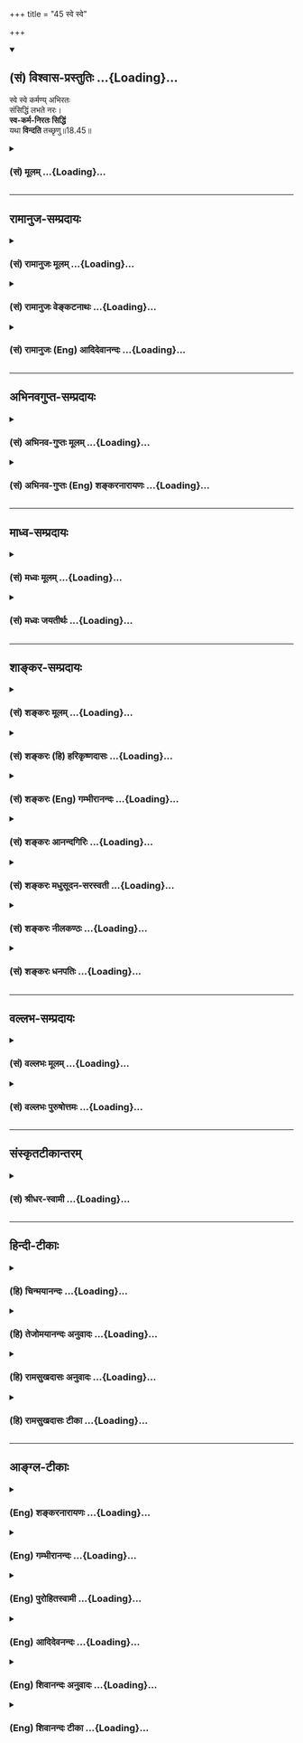 +++
title = "45 स्वे स्वे"

+++
<div class="js_include" newlevelforh1="2" title="(सं) विश्वास-प्रस्तुतिः" unfilled url="/mahAbhAratam/vyAsaH/shlokashaH/06-bhIShma-parva/03-bhagavad-gItA-parva/saMskRtam/vishvAsa-prastutiH/18_moxa-saMnyAsa-yogaH/45_sve_sve.md">
<details open><summary><h2>(सं) विश्वास-प्रस्तुतिः ...{Loading}...</h2></summary>

स्वे स्वे कर्मण्य् अभिरतः  
संसिद्धिं लभते नरः।  
**स्व-कर्म-निरतः सिद्धिं**  
यथा **विन्दति** तच्छृणु॥18.45॥
</details>
</div>
<div class="js_include collapsed" newlevelforh1="3" title="(सं) मूलम्" unfilled url="/mahAbhAratam/vyAsaH/shlokashaH/06-bhIShma-parva/03-bhagavad-gItA-parva/saMskRtam/mUlam/18_moxa-saMnyAsa-yogaH/45_sve_sve.md">
<details><summary><h3>(सं) मूलम् ...{Loading}...</h3></summary>

स्वे स्वे कर्मण्यभिरतः संसिद्धिं लभते नरः।  
स्वकर्मनिरतः सिद्धिं यथा विन्दति तच्छृणु।।18.45।।
</details>
</div>


_________________
## रामानुज-सम्प्रदायः
<div class="js_include collapsed" newlevelforh1="3" title="(सं) रामानुजः मूलम्" unfilled url="/mahAbhAratam/vyAsaH/shlokashaH/06-bhIShma-parva/03-bhagavad-gItA-parva/saMskRtam/rAmAnujaH/mUlam/18_moxa-saMnyAsa-yogaH/45_sve_sve.md">
<details><summary><h3>(सं) रामानुजः मूलम् ...{Loading}...</h3></summary>

।।18.45।।**स्वे स्वे** यथोदिते **कर्मणि अभिरतो नरः संसिद्धिं**
परमपदप्राप्तिं **लभते। स्वकर्मनिरतो यथा सिद्धिं** **विन्दति** परमं पदं
प्राप्नोति तथा **श्रृणु।**

</details>
</div>
<div class="js_include collapsed" newlevelforh1="3" title="(सं) रामानुजः वेङ्कटनाथः" unfilled url="/mahAbhAratam/vyAsaH/shlokashaH/06-bhIShma-parva/03-bhagavad-gItA-parva/saMskRtam/rAmAnujaH/venkaTanAthaH/18_moxa-saMnyAsa-yogaH/45_sve_sve.md">
<details><summary><h3>(सं) रामानुजः वेङ्कटनाथः ...{Loading}...</h3></summary>

  
  
।।18.45।। वर्णधर्मविभागो मोक्षशास्त्रे किमर्थं इत्यत्राऽऽह -- स्वे स्वे
कर्मणीति। संसिद्धिशब्दस्यात्र परमपदप्राप्तिविषयत्वं
प्रकरणात्सिद्धम्। शाश्वतं परमव्ययम् \[18।56\] इति हि वक्ष्यति। यद्वा
सिद्धिशब्दःनैष्कर्म्यसिद्धिम् \[18।49\] इति वक्ष्यमाणविषयः।
तत्पर्यवसानज्ञापनायात्र परमप्राप्यग्रहणम्। ननु स्वकर्मनिरतस्यापि
शूद्रस्य कथं परमपदप्राप्तिः तस्य मोक्षसाधनविद्यायामनधिकारः शारीरके
अपशूद्राधिकरणे शिक्षितः। सत्यं; भवान्तराधिकारद्वारा परम्परया
परमपदप्राप्तेर्विवक्षितत्वान्न विरोधः। विदुरादिवज्जातिस्मरेषु
जन्मान्तरप्रारब्धपरविद्याप्रतिसन्धायिषु
स्वकर्मणामकरणनिमित्तप्रत्यवायपरिहारार्थत्वं साक्षात्संसिद्धियोग्यत्वं
द्रष्टव्यम्। यथोक्तं भगवता शौनकेन -- धर्मव्याधादयोऽप्यन्ये
पूर्वाभ्यासाज्जुगुप्सिते। वर्णावरत्वे सम्प्राप्ताः संसिद्धिं श्रमणी यथा
\[वि.ध.102।30\] इति। ननु परिमितफलप्रदानसमर्थेन्द्राद्याराधनरूपाणां
तत्तद्वर्णाश्रमकर्मणां कथं परमपदप्राप्तिहेतुत्वं
इत्यत्रोत्तरंस्वकर्मनिरत इति। यथा इत्यस्य प्रतिनिर्देशत्वात्तच्छब्दः
प्रकारपरामर्शीत्याह -- तथा शृण्विति।  
  

</details>
</div>
<div class="js_include collapsed" newlevelforh1="3" title="(सं) रामानुजः (Eng) आदिदेवानन्दः" unfilled url="/mahAbhAratam/vyAsaH/shlokashaH/06-bhIShma-parva/03-bhagavad-gItA-parva/saMskRtam/rAmAnujaH/english/AdidevAnandaH/18_moxa-saMnyAsa-yogaH/45_sve_sve.md">
<details><summary><h3>(सं) रामानुजः (Eng) आदिदेवानन्दः ...{Loading}...</h3></summary>

18.45 When one is devoted to his own duty in a way mentioned earlier, he attains perfection i.e., the supreme state. When a person is devoted to his duty, how he attains perfection, i.e., attains the supreme state,
listen.

</details>
</div>


_________________
## अभिनवगुप्त-सम्प्रदायः
<div class="js_include collapsed" newlevelforh1="3" title="(सं) अभिनव-गुप्तः मूलम्" unfilled url="/mahAbhAratam/vyAsaH/shlokashaH/06-bhIShma-parva/03-bhagavad-gItA-parva/saMskRtam/abhinava-guptaH/mUlam/18_moxa-saMnyAsa-yogaH/45_sve_sve.md">
<details><summary><h3>(सं) अभिनव-गुप्तः मूलम् ...{Loading}...</h3></summary>

।।18.41 -- 18.60।। एवमियता षण्णां प्रत्येकं त्रिस्वरूपत्वं धृत्यादीनां च
प्रतिपादितम्। तन्मध्यात् सात्त्विके राशौ वर्तमानो दैवीं संपदं प्राप्त इह
ज्ञाने योग्यः; त्वं च तथाविधः इत्यर्जुनः प्रोत्साहितः। अधुना तु इदमुच्यते
-- यदि तावदनया ज्ञानबुद्ध्या कर्मणि भवान् प्रवर्तते तदा
स्वधर्मप्रवृत्त्या विज्ञानपूततया च न कर्मसंबन्धस्तव। अथैतन्नानुमन्यसे;
तदवश्यं तव प्रवृत्त्या तावत् भाव्यम् जातेरेव तथाभावे स्थितत्वात्। यतः
सर्वः स्वभावनियतः +++(S;;N स्वस्वभावनियतः )+++ कुतश्चिद्दोषात्
तिरोहिततत्स्वभावः +++(S;;N -- हिततत्तत्स्वभावः )+++ कंचित्कालं भूत्वापि;
तत्तिरोधायकविगमे स्वभावं व्यक्त्यापन्नं लभत एव। तथाहि एवंविधो वर्णनां
स्वभावः। एवमवश्यंभाविन्यां प्रवृत्तौ ततः फलविभागिता भवेत्।। तदाह --
ब्राह्मणेत्यादि अवशोऽपि तत् इत्यन्तम्। ब्राह्मणादीनां
कर्मप्रविभागनिरूपणस्य स्वभावोऽश्यं नातिक्रामति,+++(S; ; N omit न and read
अतिक्रामति )+++ इति क्षत्रियस्वभावस्य भवतोऽनिच्छतोऽपि प्रकृतिः स्वभावाख्या
नियोक्तृताम् अव्यभिचारेण भजते। केवलं तया नियुक्तस्य पुण्यपापसंबन्धः। अतः
मदभिहितविज्ञानप्रमाणपुरःसरीकारेण कर्माण्यनुतिष्ठ। तथा सति बन्धो
निवर्त्स्यति। इत्यस्यार्थस्य परिकरघटनतात्पर्यं +++(S; ; N -- करबन्धघटन --
)+++ महावाक्यार्थस्य। अवान्तरवाक्यानां स्पष्टा ( ष्टोऽ ) र्थः। समासेन +++(S
omits समासेन )+++ ( श्लो. 50 ) संक्षेपेण। ज्ञानस्य; प्रागुक्तस्य। निष्ठां (
ष्ठा ) वाग्जालपरिहारेण निश्चितामाह। बुद्ध्या विशुद्धया इत्यादि सर्वमेतत्
व्याख्यातप्रायमिति न पुनरायस्यते,+++(N -- रारभ्यते )+++।

</details>
</div>
<div class="js_include collapsed" newlevelforh1="3" title="(सं) अभिनव-गुप्तः (Eng) शङ्करनारायणः" unfilled url="/mahAbhAratam/vyAsaH/shlokashaH/06-bhIShma-parva/03-bhagavad-gItA-parva/saMskRtam/abhinava-guptaH/english/shankaranArAyaNaH/18_moxa-saMnyAsa-yogaH/45_sve_sve.md">
<details><summary><h3>(सं) अभिनव-गुप्तः (Eng) शङ्करनारायणः ...{Loading}...</h3></summary>

18.45 See Comment under 18.60

</details>
</div>


_________________
## माध्व-सम्प्रदायः
<div class="js_include collapsed" newlevelforh1="3" title="(सं) मध्वः मूलम्" unfilled url="/mahAbhAratam/vyAsaH/shlokashaH/06-bhIShma-parva/03-bhagavad-gItA-parva/saMskRtam/madhvaH/mUlam/18_moxa-saMnyAsa-yogaH/45_sve_sve.md">
<details><summary><h3>(सं) मध्वः मूलम् ...{Loading}...</h3></summary>

।।18.45।। Sri Madhvacharya did not comment on this sloka.,

</details>
</div>
<div class="js_include collapsed" newlevelforh1="3" title="(सं) मध्वः जयतीर्थः" unfilled url="/mahAbhAratam/vyAsaH/shlokashaH/06-bhIShma-parva/03-bhagavad-gItA-parva/saMskRtam/madhvaH/jayatIrthaH/18_moxa-saMnyAsa-yogaH/45_sve_sve.md">
<details><summary><h3>(सं) मध्वः जयतीर्थः ...{Loading}...</h3></summary>

।।18.45।। Sri Jayatirtha did not comment on this sloka.  
  

</details>
</div>


_________________
## शाङ्कर-सम्प्रदायः
<div class="js_include collapsed" newlevelforh1="3" title="(सं) शङ्करः मूलम्" unfilled url="/mahAbhAratam/vyAsaH/shlokashaH/06-bhIShma-parva/03-bhagavad-gItA-parva/saMskRtam/shankaraH/mUlam/18_moxa-saMnyAsa-yogaH/45_sve_sve.md">
<details><summary><h3>(सं) शङ्करः मूलम् ...{Loading}...</h3></summary>

।।18.45।। --,**स्वे स्वे** यथोक्तलक्षणभेदे **कर्मणि अभिरतः** तत्परः
**संसिद्धिं** स्वकर्मानुष्ठानात् अशुद्धिक्षये सति कायेन्द्रियाणां
ज्ञाननिष्ठायोग्यतालक्षणां संसिद्धिं **लभते** प्राप्नोति नरः अधिकृतः
पुरुषः किं स्वकर्मानुष्ठानत एव साक्षात् संसिद्धिः न कथं तर्हि
**स्वकर्मनिरतः सिद्धिं यथा** येन प्रकारेण **विन्दति; तत् शृणु**।।

</details>
</div>
<div class="js_include collapsed" newlevelforh1="3" title="(सं) शङ्करः (हि) हरिकृष्णदासः" unfilled url="/mahAbhAratam/vyAsaH/shlokashaH/06-bhIShma-parva/03-bhagavad-gItA-parva/saMskRtam/shankaraH/hindI/harikRShNadAsaH/18_moxa-saMnyAsa-yogaH/45_sve_sve.md">
<details><summary><h3>(सं) शङ्करः (हि) हरिकृष्णदासः ...{Loading}...</h3></summary>

।।18.45।। परंतु दूसरे कारणसे ( उनका प्रकारान्तरसे अनुष्ठान करनेपर ) यह अब
बतलाया जानेवाला फल होता है --, कर्माधिकारी मनुष्य; उक्त लक्षणोंवाले
अपनेअपने कर्मोंमें अभिरत -- तत्पर हुआ; संसिद्धि लाभ करता है अर्थात अपने
कर्मो का अनुष्ठान करनेसे अशुद्धिका क्षय होनेपर; शरीर और इन्द्रियोंकी
ज्ञाननिष्ठाकी योग्यतारूप सिद्धि प्राप्त कर लेता है। तो क्या अपने
कर्मोंका अनुष्ठान करनेसे ही साक्षात् संसिद्धि मिल जाती है नहीं। तो किस
तरह मिलती है अपने कर्मोंमें तत्पर हुआ मनुष्य; जिस प्रकार सिद्धि लाभ करता
है; वह तू सुन।

</details>
</div>
<div class="js_include collapsed" newlevelforh1="3" title="(सं) शङ्करः (Eng) गम्भीरानन्दः" unfilled url="/mahAbhAratam/vyAsaH/shlokashaH/06-bhIShma-parva/03-bhagavad-gItA-parva/saMskRtam/shankaraH/english/gambhIrAnandaH/18_moxa-saMnyAsa-yogaH/45_sve_sve.md">
<details><summary><h3>(सं) शङ्करः (Eng) गम्भीरानन्दः ...{Loading}...</h3></summary>

18.45 Sve sve karmani abhiratah, being devoted to his own duty, which
has different characteristics as stated above; narah, man, the person
alified therefor; labhate, attains; samsiddhim, complete success,
characterized as the ability for steadfastness in Knowledge, which
follows from the elimination of the impurities of body and mind as a
result of fulfilling his own duty. Does the complete success follow
merely from the fulfilment of one's own duty; No. How then; Srnu, hear;
tat, that; yatha, as to how, through what means; sva-karma-niratah, one
devoted to his own duty; vindati, acheives; siddim, success.

</details>
</div>
<div class="js_include collapsed" newlevelforh1="3" title="(सं) शङ्करः आनन्दगिरिः" unfilled url="/mahAbhAratam/vyAsaH/shlokashaH/06-bhIShma-parva/03-bhagavad-gItA-parva/saMskRtam/shankaraH/AnandagiriH/18_moxa-saMnyAsa-yogaH/45_sve_sve.md">
<details><summary><h3>(सं) शङ्करः आनन्दगिरिः ...{Loading}...</h3></summary>

।।18.45।। शमादिपरिचर्यान्तकर्मणां विभज्योक्तानामभ्युदयं फलमादावुपन्यस्यति
-- **एतेषामिति।** स्वभावतो विहितत्वादेव
मोक्षापेक्षामन्तरेणानुष्ठानादित्यर्थः। तत्र प्रमाणमाह -- **वर्णा इति।**
शेषशब्देन भुक्तकर्मणोऽतिरिक्तं कर्मानुशयशब्दितमुच्यते; प्रत्येकं
देशादिभिर्विशिष्टशब्दः संबध्यते; आदिशब्देनतद्यथाम्रे फलार्थे
निमिते,छायागन्धाद्यनूत्पद्यत एवं धर्मं चर्यमाणमर्था अनूत्पद्यन्ते न
धर्महानिर्भवति इति स्मृतिर्गृह्यते। इतश्चोक्तानां कर्मणां स्वर्गफलत्वं
युक्तमित्याह -- **पुराणे चेति।** उक्तंहियस्तु सम्यक्करोत्येवं गृहस्थः
परमं विधिम्। तद्वर्णबन्धमुक्तोऽसौ लोकानाप्नोत्यनुत्तमान् इति। यस्त्वेतां
नियतश्चर्यां वानप्रस्थश्चरेन्मुनिः। स दहत्यग्निवद्दोषाञ्जयेल्लोकांश्च
शाश्वतान् इति। मोक्षाश्रमो यश्चरते यथोक्तं शुचिः सुसंकल्पितबुद्धियुक्तः।
अनिन्धनज्योतिरिव प्रशान्तं स ब्रह्मलोकं श्रयते द्विजातिः इति च। सर्व एते
पुण्यलोका भवन्ति इति श्रुतिश्चकारार्थः। यदि पुनर्मोक्षापेक्षयोक्तानि
कर्माण्यनुष्ठीयेरंस्तदा मोक्षफलत्वं तेषां सेत्स्यतीत्याह --
**कारणान्तरादिति।** तदेव कारणान्तरं यन्मोक्षापेक्षया तेषामनुष्ठानं
मोक्षोपायेषु शमादिषु सात्त्विकेषु ब्राह्मणधर्मेषु
क्षत्रियादीनामनधिकाराद्ब्राह्मणानामेव मोक्षो न
क्षत्रियादीनामित्याशङ्क्याह -- **स्वे स्व इति।** यथा स्वे कर्मण्यभिरतस्य
बुद्धिशुद्धिद्वारा ज्ञाननिष्ठायोग्यतया प्राप्तज्ञानस्य
मोक्षोपपत्तेर्ब्राह्मणातिरिक्तस्यापि ज्ञानवतो मुक्तिरिति मत्वा
पूर्वार्धं व्याचष्टे -- **स्वे स्वे इत्यादिना।** संसिद्धिशब्दस्य
मोक्षार्थत्वं गृहीत्वा स्वधर्मनिष्ठत्वमात्रेण तल्लाभे तादर्थ्येन
संन्यासादिविधानानर्थक्यमिति मन्वानः शङ्कते -- **किमिति।** न तावन्मात्रेण
साक्षान्मोक्षो ज्ञाननिष्ठायोग्यता वेति परिहरति -- **नेति।** तर्हि कथं
स्वधर्मनिष्ठस्य संसिद्धिरिति पृच्छति -- **कथं तर्हीति।**
उत्तरार्धेनोत्तरमाह -- **स्वकर्मेति।** तच्छृणु तं प्रकारमेकाग्रचेता
भूत्वा श्रुत्वावधारयेत्यर्थः।

</details>
</div>
<div class="js_include collapsed" newlevelforh1="3" title="(सं) शङ्करः मधुसूदन-सरस्वती" unfilled url="/mahAbhAratam/vyAsaH/shlokashaH/06-bhIShma-parva/03-bhagavad-gItA-parva/saMskRtam/shankaraH/madhusUdana-sarasvatI/18_moxa-saMnyAsa-yogaH/45_sve_sve.md">
<details><summary><h3>(सं) शङ्करः मधुसूदन-सरस्वती ...{Loading}...</h3></summary>

।।18.45।। तदेवं वर्णानां स्वभावजा गौणाख्या गुणधर्मा अभिहिताः। अन्येऽपि
धर्माः शास्त्रेष्वाम्नाताः। तदुक्तं भविष्यपुराणेधर्माच्छ्रेयः
समुद्दिष्टं श्रेयोऽभ्युदयलक्षणम्। स तु पञ्चविधः प्रोक्तो वेदमूलः
सनातनः।। वर्णधर्मः स्मृतस्त्वेक आश्रमाणामतः परम्। वर्णाश्रमस्तृतीयस्तु
गौणो नैमित्तिकस्तथा।। वर्णत्वमेकमाश्रित्य यो धर्मः संप्रवर्तते। वर्णधर्मः
स उक्तस्तु यथोपनयनं नृप।। यस्त्वाश्रमं समाश्रित्य अधिकारः प्रवर्तते। स
खल्वाश्रमधर्मः स्याद्भिक्षादण्डादिको यथा।। वर्णत्वमाश्रमत्वं च योऽधिकृत्य
प्रवर्तते। स वर्णाश्रमधर्मस्तु मौञ्ज्याद्या मेखला यथा।। यो गुणेन
प्रवर्तेत गुणधर्मः स उच्यते। यथा मूर्धाभिषिक्तस्य प्रजानां
परिपालनम्।। निमित्तमेकमाश्रित्य यो धर्माः संप्रवर्तते। नैमित्तिकः स
विज्ञेयः प्रायश्चित्तविधिर्यथा।। अधिकारोऽत्र धर्मः। चतुर्विधं धर्ममाह
हारीतःअथाश्रमिणां धर्मः पृथग्धर्मो विशेषधर्मः समानधर्मः
कृत्स्नधर्मश्चेति। पृथगाश्रमानुष्ठानात्पृथग्धर्मो यथा चातुर्वर्ण्यधर्मः
स्वाश्रमविशेषानुष्ठानात्; विशेषधर्मो यथा
नैष्ठिकयायावरानुज्ञापिकचातुराश्रम्यसिद्धानां सर्वेषां यः समानो धर्मः स
समानधर्मो नैष्ठिकः कृत्स्नधर्म इति। नैष्ठिको ब्रह्मचारिविशेषः। यायावरो
गृहस्थविशेषः। आनुज्ञापिको वानप्रस्थविशेषः। चातुराश्रम्यसिद्धो यतिविशेषः
सर्वेषामिति वर्णानामाश्रमाणां च।। तत्राद्यो यथा महाभारतेआनृशंस्यमहिंसा
चाप्रमादः संविभागिता। श्राद्धकर्मातिथेयं च सत्यमक्रोध एव च।। स्वेषु
दारेषु संतोषः शौचं नित्याऽनसूयता। आत्मज्ञानं तितिक्षा च धर्मः साधारणो
नृप।। सर्वाश्रमसाधारणस्तु प्रागुदाहृतः। निष्ठा संसारसमाप्तिस्तत्प्रयोजनो
नैष्ठिकः। मोक्षहेत्वात्मज्ञानोत्पत्तिप्रतिबन्धकपरिहाराय
निष्कामकर्मानुष्ठानं कृत्स्नधर्म इत्यर्थः। आश्रमाश्च शास्त्रेषु चत्वार
आम्नाताः। यथाह गौतमःतस्याश्रमविकल्पमेके ब्रुवते ब्रह्मचारी गृहस्थो
भिक्षुर्वैखानस इति। आपस्तम्बःचत्वार आश्रमा गार्हस्थ्यमाचार्यकुलं मौनं
वानप्रस्थ्यमिति तेषु सर्वेषु यथोपदेशमव्यग्रो वर्तमानः क्षेमं गच्छति इति।
वसिष्ठःचत्वार आश्रमा ब्रह्मचारिगृहस्थवानप्रस्थपरिव्राजकास्तेषां
वेदमधीत्य वेदौ वेदान्वाऽविशीर्णब्रह्मचर्यो यमिच्छेत्तमावसेदिति। एवं
तेषां पृथग्धर्मा अप्याम्नाताः। तथा फलमप्यज्ञानामाम्नातम्। यथाह
मनुःश्रुतिस्मृत्युदितं धर्ममनुतिष्ठन्हि मानवः। इह कीर्तिमवाप्नोति
प्रेत्य चानुत्तमं सुखम्।। अनुत्तमं सुखमिति
यथाप्राप्ततत्तत्फलोपलक्षणार्थम्। आपस्तम्बःसर्ववर्णानां स्वधर्मानुष्ठाने
परमपरिमितं सुखं ततः परिवृत्तौ कर्मफलशेषेण जातिं रूपं वर्णं वृत्तं मेधां
प्रज्ञां द्रव्याणि धर्मानुष्ठानमिति प्रतिपद्यन्ते। गौतमःवर्णा आश्रमाश्च
स्वकर्मनिष्ठाः प्रेत्य कर्मफलमनुभूय ततः शेषेण
विशिष्टदेशजातिकुलरूपायुःश्रुतवृत्तवित्तसुखमेधसो जन्म प्रतिपद्यन्ते
विष्वञ्चो विपरीता नश्यन्ति। अत्र शेषशब्देन
भुक्तज्योतिष्टोमादिकर्मातिरिक्तं चित्रादिकर्मानुशयशब्दितमुच्यते नतु
पूर्वकर्मण एकदेश इति स्थितम्। कृतात्ययेऽनुशयवान्दृष्टस्मृतिभ्यां
यथेतमनेवंच इत्यत्र भट्टैरप्युक्तम्।
गौतमीयेऽपितच्छेषस्तस्माच्चित्राद्यपेक्षयेति। विष्वञ्चः सर्वतोगामिनो
यथेष्टचेष्टा विपरीता नरकादौ जन्म प्रतिपद्य विनश्यन्ति कृमिकीटादिभावेन
सर्वपुरुषार्थेभ्यो भ्रंशन्त इत्यर्थः। हारीतःकाम्यैः
केचिद्यज्ञदानैस्तपोभिर्लब्ध्वा लोकान्पुनरायान्ति जन्म। कामैर्मुक्ताः
सत्ययज्ञाः सुदानास्तपोनिष्ठाश्चाक्षयान्यान्ति लोकान्।। अत्र
कामनासदसद्भावनिबन्धनः फलभेदो दर्शितः भविष्यपुराणेफलं विनाप्यनुष्ठानं
नित्यानामिष्यते स्फुटम्। काम्यानां स्वफलार्थं तु दोषघातार्थमेव
तु।। नैमित्तिकानां करणे त्रिविधं कर्मणां फलम्। क्षयं केचिदुपात्तस्य
दुरितस्य प्रचक्षते।। अनुत्पत्तिं तथा चान्ये प्रत्यवायस्य मन्वते। नित्यं
क्रियां तथा चान्ये आनुषङ्गिफलं विदुः।। अन्ये आपस्तम्बादयः। तद्यथाऽम्रे
फलार्थे निमिते इत्यादिवचनैरानुषङ्गिकफलतां नित्यकर्मणो विदुः।
श्रुतिश्चत्रयो धर्मस्कन्धा यज्ञोऽध्ययनं दानमिति प्रथमस्तप एव द्वितीयो
ब्रह्मचर्यादाचार्यकुलवासी तृतीयोऽत्यन्तमात्मानमाचार्यकुलेऽवसादयन्निति
गृहस्थवानप्रस्थब्रह्मचारिण उक्त्वासर्व एते पुण्यलोका भवन्ति इति
तेषामन्तःकरणशुद्ध्यभावे मोक्षाभावमुक्त्वा शुद्धान्तःकरणानामेषामेव
परिव्राजकभावेन ज्ञाननिष्ठया मोक्षमाह ब्रह्मसंस्थोऽमृतत्वमेतीति। तदेवं
स्थिते ब्रह्मचारी गृहस्थो वानप्रस्थो वा मुमुक्षुः फलाभिसन्धित्यागेन
भगवदर्पणबुद्ध्या स्वे स्वे तत्तद्वर्णाश्रमविहिते नतु स्वेच्छामात्रकृते
कर्मणि श्रुतिस्मृत्युदितेऽभिरतः सम्यगनुष्ठानपरः संसिद्धिं
देहेन्द्रियसंघातस्याशुद्धिक्षयेन सम्यग्ज्ञानोत्पत्तियोग्यतां लभते नरो
वर्णाश्रमाभिमानी,मनुष्यो मनुष्याधिकारत्वात्कर्मकाण्डस्य। देवादीनां
वर्णाश्रमाभिमानित्वाभावाद्युक्तएव तद्धर्मेष्वनधिकारः।
वर्णाश्रमाभिमानानपेक्षे तूपासनादावधिकारस्तेषामप्यस्तीति साधितं
देवताधिकरणे। ननु बन्धहेतूनां कर्मणां कथं
मोक्षहेतुत्वमुपासनाविशेषादित्याह -- स्वकर्मनिरतः सिद्धिमुक्तलक्षणां यथा
येन प्रकारेण विन्दति तच्छृणु। श्रुत्वा तं प्रकारमवधारयेत्यर्थः।

</details>
</div>
<div class="js_include collapsed" newlevelforh1="3" title="(सं) शङ्करः नीलकण्ठः" unfilled url="/mahAbhAratam/vyAsaH/shlokashaH/06-bhIShma-parva/03-bhagavad-gItA-parva/saMskRtam/shankaraH/nIlakaNThaH/18_moxa-saMnyAsa-yogaH/45_sve_sve.md">
<details><summary><h3>(सं) शङ्करः नीलकण्ठः ...{Loading}...</h3></summary>

।।18.45।। कर्मप्रविभागफलमाह -- **स्वे स्वे इति।** स्वे स्वे
मन्वादिभिरुक्तेऽध्यापनादौ असाधारणे शमदमादौ साधारणे च कर्मणि अभिरतो
निष्ठावन् संसिद्धिं ज्ञानयोग्यतां लभते नरः। एतदेव विवरीतुं प्रतिजानीते
-- **स्वेति।** सिद्धिं वक्ष्यमाणां मुख्यसंन्यासलक्षणां नैष्कर्म्यसिद्धिं
यथा येन प्रकारेण।

</details>
</div>
<div class="js_include collapsed" newlevelforh1="3" title="(सं) शङ्करः धनपतिः" unfilled url="/mahAbhAratam/vyAsaH/shlokashaH/06-bhIShma-parva/03-bhagavad-gItA-parva/saMskRtam/shankaraH/dhanapatiH/18_moxa-saMnyAsa-yogaH/45_sve_sve.md">
<details><summary><h3>(सं) शङ्करः धनपतिः ...{Loading}...</h3></summary>

।।18.45।। एतेषां जातिविहितानां कर्मणां सभ्यगनुतिष्ठानां
मोक्षापेक्षामन्तरेण विहितत्वादेवानुष्ठानात्स्वर्गप्राप्तिः फलंसर्व एते
पुण्यलोका भवन्ति वर्णा आश्रमाः स्वकर्मनिष्ठाः प्रत्येकं कर्मफलमनुभूय ततः
शेषेण विशिष्टदेशजातिकुलधर्मायुःश्रुतवृत्तवित्तसुखमेधसो जन्म
प्रतिपद्यन्तेयस्तु सभ्यक्करोत्येतं गृहस्थः परमं विधम्।
तद्वर्णबन्धमुक्तोऽसौ लोकानाप्नोत्यनुत्तमान्। यस्त्वेतां नियतं चर्यां
वानप्रस्थश्चरेन्मुनिः। स दहत्यग्निवद्दोषाञ्जयेल्लोकांश्च,शाश्वतान्।
मोक्षाश्रमं यश्चरते यथोक्तं शुचिः सुसंकल्पितबुद्धियुक्तः। अर्निधनं
ज्योतिरिव प्रशान्तं स ब्रह्मलोकं श्रयते द्विजातिः
इत्यादिश्रुतिस्मृतिपुराणेभ्यः। एतेषामेव मोक्षापेक्षया सभ्यगनुष्ठितानां
यत्फलं तद्वक्तुभारभते। स्वेस्वे यथोक्तभेदे कर्मम्यभिरतः तत्परोऽधिकृतः
पुरुषः संसिद्धिं स्वकर्मानुष्ठानादशुद्धिक्षये सति कायेन्द्रियमनसां
ज्ञानानिष्ठायोग्यतालक्षणां लभते प्राप्नोति। कथं लभते इत्यपेक्षायामाह --
स्वकर्मनिरतः यथा येन प्रकारेण सिद्धिमुक्तलक्षणां विन्दति लभते तत्तथा
श्रुणु।

</details>
</div>


_________________
## वल्लभ-सम्प्रदायः
<div class="js_include collapsed" newlevelforh1="3" title="(सं) वल्लभः मूलम्" unfilled url="/mahAbhAratam/vyAsaH/shlokashaH/06-bhIShma-parva/03-bhagavad-gItA-parva/saMskRtam/vallabhaH/mUlam/18_moxa-saMnyAsa-yogaH/45_sve_sve.md">
<details><summary><h3>(सं) वल्लभः मूलम् ...{Loading}...</h3></summary>

।।18.45।। एवंविधस्य स्वस्वकर्मणः स्वसंसिद्धिहेतुत्वमाह -- स्वे स्व
इत्यर्द्धेन। अनेन परधर्मो व्यावर्त्तितः।

</details>
</div>
<div class="js_include collapsed" newlevelforh1="3" title="(सं) वल्लभः पुरुषोत्तमः" unfilled url="/mahAbhAratam/vyAsaH/shlokashaH/06-bhIShma-parva/03-bhagavad-gItA-parva/saMskRtam/vallabhaH/puruShottamaH/18_moxa-saMnyAsa-yogaH/45_sve_sve.md">
<details><summary><h3>(सं) वल्लभः पुरुषोत्तमः ...{Loading}...</h3></summary>

  
  
।।18.45।। यदर्थं कर्म निरूपितं तदाह -- स्वे स्व इति। स्वे स्वे
स्वस्वविहिते कर्मणि अभिरतः प्रीतियुक्तो नरो मनुष्यः संसिद्धिं सम्यक्
सिद्धिं मत्प्रसादात्मिकां लभते प्राप्नोति। ननु प्रीतिमात्रेण कथं सिद्धिः
इत्यत आह -- स्वकर्मेति सार्द्धेन। स्वकर्मनिरतः स्वविहितकर्मनिष्ठो यथा
येन प्रकारेण सिद्धिं विन्दति जानाति तं प्रकारं शृणु।  
  

</details>
</div>


_________________
## संस्कृतटीकान्तरम्
<div class="js_include collapsed" newlevelforh1="3" title="(सं) श्रीधर-स्वामी" unfilled url="/mahAbhAratam/vyAsaH/shlokashaH/06-bhIShma-parva/03-bhagavad-gItA-parva/saMskRtam/shrIdhara-svAmI/18_moxa-saMnyAsa-yogaH/45_sve_sve.md">
<details><summary><h3>(सं) श्रीधर-स्वामी ...{Loading}...</h3></summary>

।।18.45।। एवंभूतस्य ब्राह्मणादिकर्मणो ज्ञानहेतुत्वमाह **-- स्वे स्व
इति।** स्वस्वाधिकारविहितकर्मण्यभिरतः परिनिष्ठितो नरः संसिद्धिं
ज्ञानयोग्यतां लभते। कर्मणां ज्ञानप्राप्तिप्रकारमाह **-- स्वकर्मेति
सार्धेन।** स्वकर्मपरिनिष्ठितो यथा येन प्रकारेण तत्त्वज्ञानं लभते तं
प्रकारं श्रृणु।

</details>
</div>


_________________
## हिन्दी-टीकाः
<div class="js_include collapsed" newlevelforh1="3" title="(हि) चिन्मयानन्दः" unfilled url="/mahAbhAratam/vyAsaH/shlokashaH/06-bhIShma-parva/03-bhagavad-gItA-parva/hindI/chinmayAnandaH/18_moxa-saMnyAsa-yogaH/45_sve_sve.md">
<details><summary><h3>(हि) चिन्मयानन्दः ...{Loading}...</h3></summary>

।।18.45।। अपने स्वभाव एवं विकास की स्थिति को पहचान कर प्रत्येक व्यक्ति
को अपने स्वाभाविक कर्म का निष्ठापूर्वक पालन करना चाहिए। इसी कर्तव्य पालन
से प्रथम चित्तशुद्धि एवं तदुपरान्त परमात्मस्वरूप की अनुभूति की संसिद्धि
प्राप्त हो सकती है। केवल सतही दृष्टिकोण से अवलोकन करने पर मनुष्यों का
उपर्युक्त चतुर्विध वर्गीकरण स्पष्टत बोधगम्य नहीं हो सकता। परन्तु जीवन
में श्रेष्ठ उपलब्धियों को प्राप्त किये महान् पुरुषों के जीवन चरित्र इस
वर्गीकरण की सत्यता का बारम्बार उद्घोष करते हैं। एक छोटे से बालक ने भेड़
पालन के कार्य को अस्वीकार कर दिया और पेरिस जा पहुँचा; जो कालान्तर में
विश्व में नेपोलियन के नाम से प्रसिद्ध महानतम सेनापति बना। गोल्डस्मिथ या
कीट्स व्यापारिक कार्य द्वारा आराम एवं सुखसुविधाओं का जीवन जीने की
अपेक्षा किसी अटारी में रहते हुए काव्य रचना करना अधिक पसन्द करेगा।
प्रत्येक मनुष्य अपने स्वभाव के अनुरूप कार्यक्षेत्र में कर्म करते हुए ही
सुख एवं पूर्णता का अनुभव करता है। मानव के लौकिक व्यवहार; मानसिक स्वभाव
एवं बौद्धिक अभिरुचि के आधार पर किया गया यह विवकपूर्ण वर्गीकरण केवल भारत
में ही नहीं; वरन् सर्वत्र प्रयोज्य (लागू करने योग्य) है। जीवन में इसकी
प्रयोज्यता तथा मनुष्य के विकास के लिए इसकी उपादेयता सार्वभौमिक है। अब
भगवान् श्रीकृष्ण सिद्धि प्राप्ति की साधना बताते हैं

</details>
</div>
<div class="js_include collapsed" newlevelforh1="3" title="(हि) तेजोमयानन्दः अनुवादः" unfilled url="/mahAbhAratam/vyAsaH/shlokashaH/06-bhIShma-parva/03-bhagavad-gItA-parva/hindI/tejomayAnandaH/anuvAdaH/18_moxa-saMnyAsa-yogaH/45_sve_sve.md">
<details><summary><h3>(हि) तेजोमयानन्दः अनुवादः ...{Loading}...</h3></summary>

।।18.45।। अपने-अपने स्वाभाविक कर्म में अभिरत मनुष्य संसिद्धि को प्राप्त
कर लेता है। स्वकर्म में रत मनुष्य किस प्रकार सिद्धि प्राप्त करता है, उसे
तुम सुनो।।

</details>
</div>
<div class="js_include collapsed" newlevelforh1="3" title="(हि) रामसुखदासः अनुवादः" unfilled url="/mahAbhAratam/vyAsaH/shlokashaH/06-bhIShma-parva/03-bhagavad-gItA-parva/hindI/rAmasukhadAsaH/anuvAdaH/18_moxa-saMnyAsa-yogaH/45_sve_sve.md">
<details><summary><h3>(हि) रामसुखदासः अनुवादः ...{Loading}...</h3></summary>

।।18.45।। अपने-अपने कर्ममें तत्परतापूर्वक लगा हुआ मनुष्य सम्यक्
सिद्धि-(परमात्मा-)को प्राप्त कर लेता है। अपने कर्ममें लगा हुआ मनुष्य जिस
प्रकार सिद्धिको प्राप्त होता है; उस प्रकारको तू मेरेसे सुन।

</details>
</div>
<div class="js_include collapsed" newlevelforh1="3" title="(हि) रामसुखदासः टीका" unfilled url="/mahAbhAratam/vyAsaH/shlokashaH/06-bhIShma-parva/03-bhagavad-gItA-parva/hindI/rAmasukhadAsaH/TIkA/18_moxa-saMnyAsa-yogaH/45_sve_sve.md">
<details><summary><h3>(हि) रामसुखदासः टीका ...{Loading}...</h3></summary>

।।18.45।।***व्याख्या --***  **स्वे स्वे कर्मण्यभिरतः संसिद्धिं लभते
नरः --** गीताके अध्ययनसे ऐसा मालूम होता है कि मनुष्यकी जैसी स्वतःसिद्ध
स्वाभाविक प्रकृति (स्वभाव) है; उसमें अगर वह कोई नयी उलझन पैदा न करे;
रागद्वेष न करे तो वह प्रकृति उसका स्वाभाविक ही कल्याण कर दे। तात्पर्य है
कि प्रकृतिके द्वारा प्रवाहरूपसे अपनेआप होनेवाले जो स्वाभाविक कर्म हैं;
उनका स्वार्थत्यागपूर्वक प्रीति और तत्परतासे आचरण करे परन्तु कर्मोंके
प्रवाहके साथ न राग हो; न द्वेष हो और न फलेच्छा हो। रागद्वेष और फलेच्छासे
रहित होकर क्रिया करनेसे करनेका वेग शान्त हो जाता है और कर्ममें आसक्ति न
होनेसे नया वेग पैदा नहीं होता। इससे प्रकृतिके पदार्थों और क्रियाओँके साथ
निर्लिप्तता (असंगता) आ जाती है। निर्लिप्तता होनेसे प्रकृतिकी क्रियाओंका
प्रवाह स्वाभाविक ही चलता रहता है और उनके साथ अपना कोई सम्बन्ध न रहनेसे
साधककी अपने स्वरूपमें स्थिति हो जाती है; जो कि प्राणिमात्रकी
स्वतःस्वाभिवक है। अपने स्वरूपमें स्थिति होनेपर उसका परमात्माकी तरफ
स्वाभाविक आकर्षण हो जाता है। परन्तु यह सब होता है कर्मोंमें अभिरति
होनेसे; आसक्ति होनेसे नहीं। कर्मोंमें एक तो अभिरति होती है और एक आसक्ति
होती है। अपने स्वाभाविक कर्मोंको केवल दूसरोंके हितके लिये तत्परता और
उत्साहपूर्वक करनेसे अर्थात् केवल देनेके लिये कर्म करनेसे मनमें जो
प्रसन्नता होती है; उसका नाम अभिरति है। फलकी इच्छा से कुछ करना अर्थात्
कुछ पानेके लिये कर्म करना आसक्ति है। कर्मोंमें अभिरतिसे कल्याण होता है
और आसक्तिसे बन्धन होता है। इस प्रकरणके **स्वे स्वे कर्मणि; स्वकर्मणा
तमभ्यर्च्य; स्वभावनियतं कर्म; सहजं कर्म** आदि पदोंमें कर्म शब्द एकवचनमें
आया है। इसका तात्पर्य है कि मनुष्य प्रीति और तत्परतापूर्वक चाहे एक कर्म
करे; चाहे अनेक कर्म करे; उसका उद्देश्य केवल परमात्मप्राप्ति होनेसे उसकी
कर्तव्यनिष्ठा एक ही होती है। परमात्मप्राप्तिके उद्देश्यको लेकर मनुष्य
जितने भी कर्म करता है; वे सब कर्म अन्तमें उसी उद्देश्यमें ही लीन हो जाते
हैं अर्थात् उसी उद्देश्यकी पूर्ति करनेवाले हो जाते हैं। जैसे गङ्गाजी
हिमालयसे निकलकर गङ्गासागरतक जाती हैं तो नद; नदियाँ; झरने; सरोवर; वर्षका
जल -- ये सभी उसकी धारामें मिलकर गङ्गासे एक हो जाते हैं; ऐसे ही
उद्देश्यवालेके सभी कर्म उसके उद्देश्यमें मिल जाते हैं। परन्तु जिसकी
कर्मोंमें आसक्ति है; वह एक कर्म करके अनेक फल चाहता है अथवा अनेक कर्म
करके एक फल चाहता है अतः उसका उद्देश्य एक परमात्माकी प्राप्तिका न होनेसे
उसकी कर्तव्यनिष्ठा एक नहीं होती (गीता 2। 41)।**स्वकर्मनिरतः सिद्धिं यथा
विन्दति तच्छृणु --** अपने कर्मोंमें प्रीतिपूर्वक तत्परतासे लगा हुआ
मनुष्य परमात्माको जैसे प्राप्त होता है; वह सुनो अर्थात् कर्ममात्र
परमात्मप्राप्तिका साधन है; इस बातको सुनो और सुन करके ठीक तरहसे समझो।  
  
**विशेष बात**  
  
मालिककी सुखसुविधाकी सामग्री जुटा देना; मालिकके दैनिक कार्योंमें अनुकूलता
उपस्थित कर देना आदि कार्य तो वेतन लेनेवाला नौकर भी कर सकता है और करता भी
है। परन्तु उसमें क्रिया की (कि इतना काम करना है) और समय की (कि इतने घंटे
काम करना है) प्रधानता रहती है। इसलिये वह कामधंधा सेवा नहीं बन सकता। यदि
मालिकका वह कामधन्धा आदरपूर्वक सेव्यबुद्धिसे; महत्त्वबुद्धिसे किया जाय तो
वह सेवा हो जाता है। सेव्यबुद्धि; महत्त्वबुद्धि चाहे जन्मके सम्बन्धसे हो;
चाहे विद्याके सम्बन्धसे चाहे वर्णआश्रमके सम्बन्धसे हो चाहे योग्यता;
अधिकार; सद्गुणसदाचारके सम्बन्धसे। जहाँ महत्त्वबुद्धि हो जाती है; वहाँ
सेव्यको सुखआराम कैसे मिले सेव्यकी प्रसन्नता किस बातमें है सेव्यका क्या
रुख है क्या रुचि है -- ऐसे भाव होनेसे जो भी काम किया जाय; वह सेवा हो
जाता है। सेव्यका वही काम पूजाबुद्धि; भगवद्बुद्धि; गुरुबुद्धि आदिसे किया
जाय और पूज्यभावसे चन्दन लगाया जाय; पुष्प चढ़ाये जायँ; माला पहनायी जाय;
आरती की जाय; तो वह काम पूजन हो जाता है। इससे सेव्यके चरणस्पर्श अथवा
दर्शनमात्रसे चित्तकी प्रसन्नता; हृदयकी गद्गदता; शरीरका रोमाञ्चित होना
आदि होते हैं और सेव्यके प्रति विशेष भाव प्रकट होते हैं। उससे सेव्यकी
सेवामें कुछ शिथिलता आ सकती है परन्तु भावोंके बढ़नेपर अन्तःकरणशुद्धि;
भगवत्प्रेम; भगवद्दर्शन आदि हो जाते हैं। मालिकका समयसमयपर कामधंधा करनेसे
नौकरको पैसे मिल जाते हैं और सेव्यकी सेवा करनेसे सेवकको
अन्तःकरणशुद्धिपूर्वक भगवत्प्राप्ति हो जाती है परन्तु पूजाभावके बढ़नेसे
तो पूजकको तत्काल भगवत्प्राप्ति हो जाती है। तात्पर्य है कि चरणचाँपी तो
नौकर भी करता है; पर उसको सेवाका आनन्द नहीं मिलता क्योंकि उसकी दृष्टि
पैसोंपर रहती है। परन्तु जो सेवाबुद्धिसे चरणचाँपी करता है; उसको सेवामें
विशेष आनन्द मिलता है क्योंकि उसकी दृष्टि सेव्यके सुखपर रहती है। पूजामें
तो चरण छूनेमात्रसे शरीर रोमाञ्चित हो जाता है और अन्तःकरणमें एक
पारमार्थिक आनन्द होता है। उसकी दृष्टि पूज्यकी महत्तापर और अपनी लघुतापर
रहती है। ऐसे देखा जाय तो नौकरके कामधंधेसे मालिकको आराम मिलता है; सेवामें
सेव्यको विशेष आराम तथा सुख मिलता है और पूजामें पूजकके भावसे पूज्यको
प्रसन्नता होती है। पूजामें शरीरके सुखआरामकी प्रधानता नहीं होती। अपने
स्वभावज कर्मोंके द्वारा पूजा करनेसे पूजकका भाव बढ़ जाता है तो उसके
स्थूल; सूक्ष्म और कारणशरीरसे होनेवाली (चेष्टा; चिन्तन; समाधि आदि) सभी
छोटीबड़ी क्रियाएँ सब प्राणियोंमें व्यापक परमात्माकी पूजनसामग्री बन जाती
है। उसकी दैनिकचर्या अर्थात् खानापीना आदि सब क्रियाएँ भी पूजनसामग्री बन
जाती हैं। जैसे ज्ञानयोगीका मैं कुछ भी नहीं करता हूँ यह भाव हरदम बना रहता
है; ऐसे ही अनेक प्रकारकी,क्रियाएँ करनेपर भी भक्तके भीतर एक भगवद्भाव हरदम
बना रहता है। उस भावकी गाढ़तामें उसका अहंभाव भी छूट जाता है।  
  

</details>
</div>


_________________
## आङ्ग्ल-टीकाः
<div class="js_include collapsed" newlevelforh1="3" title="(Eng) शङ्करनारायणः" unfilled url="/mahAbhAratam/vyAsaH/shlokashaH/06-bhIShma-parva/03-bhagavad-gItA-parva/english/shankaranArAyaNaH/18_moxa-saMnyAsa-yogaH/45_sve_sve.md">
<details><summary><h3>(Eng) शङ्करनारायणः ...{Loading}...</h3></summary>

18.45. A man, devoted to his own respective action, attains success.
Devoted to one's own action, how one attains success that you must hear from Me.

</details>
</div>
<div class="js_include collapsed" newlevelforh1="3" title="(Eng) गम्भीरानन्दः" unfilled url="/mahAbhAratam/vyAsaH/shlokashaH/06-bhIShma-parva/03-bhagavad-gItA-parva/english/gambhIrAnandaH/18_moxa-saMnyAsa-yogaH/45_sve_sve.md">
<details><summary><h3>(Eng) गम्भीरानन्दः ...{Loading}...</h3></summary>

18.45 Being devoted to his own duty, man attains complete success. Hear that as to how one devoted to his own duty achieves success.

</details>
</div>
<div class="js_include collapsed" newlevelforh1="3" title="(Eng) पुरोहितस्वामी" unfilled url="/mahAbhAratam/vyAsaH/shlokashaH/06-bhIShma-parva/03-bhagavad-gItA-parva/english/purohitasvAmI/18_moxa-saMnyAsa-yogaH/45_sve_sve.md">
<details><summary><h3>(Eng) पुरोहितस्वामी ...{Loading}...</h3></summary>

18.45 Perfection is attained when each attends diligently to his duty.
Listen and I will tell you how it is attained by him who always minds his own duty.

</details>
</div>
<div class="js_include collapsed" newlevelforh1="3" title="(Eng) आदिदेवनन्दः" unfilled url="/mahAbhAratam/vyAsaH/shlokashaH/06-bhIShma-parva/03-bhagavad-gItA-parva/english/AdidevanandaH/18_moxa-saMnyAsa-yogaH/45_sve_sve.md">
<details><summary><h3>(Eng) आदिदेवनन्दः ...{Loading}...</h3></summary>

18.45 Devoted to his duty, man attains perfection. Hear now how one devoted to his own duty attains perfection.

</details>
</div>
<div class="js_include collapsed" newlevelforh1="3" title="(Eng) शिवानन्दः अनुवादः" unfilled url="/mahAbhAratam/vyAsaH/shlokashaH/06-bhIShma-parva/03-bhagavad-gItA-parva/english/shivAnandaH/anuvAdaH/18_moxa-saMnyAsa-yogaH/45_sve_sve.md">
<details><summary><h3>(Eng) शिवानन्दः अनुवादः ...{Loading}...</h3></summary>

18.45 Each man devoted to his own duty attains perfection. How he attains perfection while being engaged in his own duty, hear now.

</details>
</div>
<div class="js_include collapsed" newlevelforh1="3" title="(Eng) शिवानन्दः टीका" unfilled url="/mahAbhAratam/vyAsaH/shlokashaH/06-bhIShma-parva/03-bhagavad-gItA-parva/english/shivAnandaH/TIkA/18_moxa-saMnyAsa-yogaH/45_sve_sve.md">
<details><summary><h3>(Eng) शिवानन्दः टीका ...{Loading}...</h3></summary>

18.45 स्वे in own; स्वे in own; कर्मणि to duty; अभिरतः devoted;
संसिद्धिम् perfection; लभते attains; नरः a man; स्वकर्मनिरतः engaged in his own duty; सिद्धिम् perfection; यथा how; विन्दति finds; तत् that;
श्रृणु hear.Commentary This is the division of labour for which each caste is fitted according to its own nature. The duty prescribed is your sole support; and the highest service you can render to the Supreme is to carry it out wholeheartedly; without expectation of fruits; with the attitutde of dedication to the Lord. This will surely lead you to the Supreme. All the impurities of the mind will be washed away by the performance of ones own duty and you will be fit for Selfknowledge.Sve sve karmani Each devoted to his own duty in accordance with his nature
(Guna) or caste. It is impossible to attain Moksha by works alone but works purify the heart and prepare the aspirant for receiving the divine light.The attitude of worshipfulness is prescribed for work

</details>
</div>
